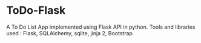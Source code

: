 # ToDo-Flask

 A To Do List App implemented using Flask API in python.
 Tools and libraries used : Flask, SQLAlchemy, sqlite, jinja 2, Bootstrap
